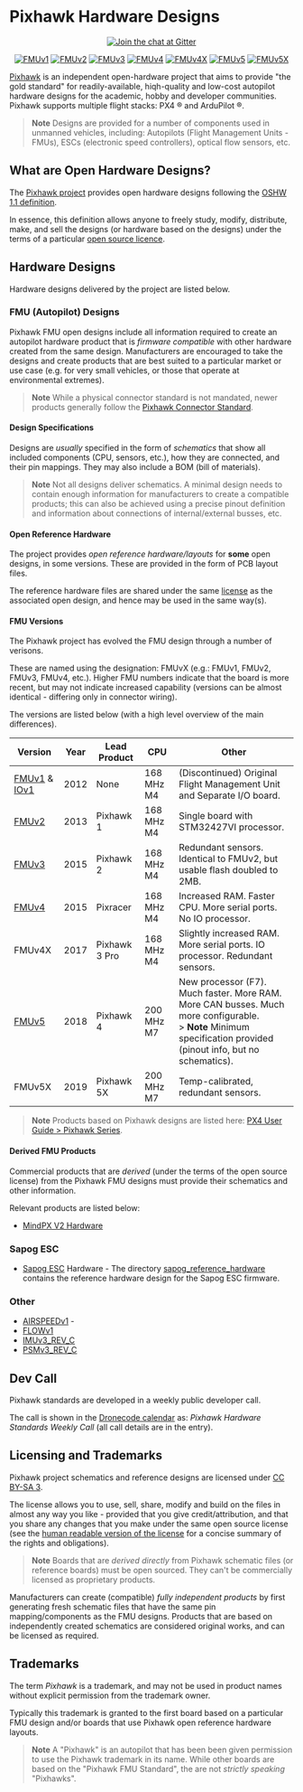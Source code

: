 # Pixhawk Hardware Designs

<div align="center">

[![Join the chat at Gitter](https://img.shields.io/badge/Chat-Gitter-blue?style=flat&logo=gitter)](https://gitter.im/PX4/Hardware?utm_source=badge&utm_medium=badge&utm_campaign=pr-badge&utm_content=badge)

[![FMUv1](https://img.shields.io/badge/FMUv1-Discontinued-pink?style=flat)](FMUv1/README.md) [![FMUv2](https://img.shields.io/badge/FMUv2-Pixhawk%201-skyblue?style=flat)](FMUv2/README.md) [![FMUv3](https://img.shields.io/badge/FMUv3-Pixhawk%202-brown?style=flat)](FMUv3_REV_D/README.md) [![FMUv4](https://img.shields.io/badge/FMUv4-Pixracer-gold?style=flat)](FMUv4/README.md) [![FMUv4X](https://img.shields.io/badge/FMUv4X-Pixhawk%203%20Pro-orange?style=flat)](#fmu_versions) [![FMUv5](https://img.shields.io/badge/FMUv5-Pixhawk%204-green?style=flat)](FMUv5/README.md) [![FMUv5X](https://img.shields.io/badge/FMUv5X-Pixhawk%205X-teal?style=flat)](#fmu_versions)

</div>

[Pixhawk](http://pixhawk.org) is an independent open-hardware project that aims to provide "the gold standard" for readily-available, hiqh-quality and low-cost autopilot hardware designs for the academic, hobby and developer communities.
Pixhawk supports multiple flight stacks: PX4 ® and ArduPilot ®.

> **Note** Designs are provided for a number of components used in unmanned vehicles, including: Autopilots (Flight Management Units - FMUs), ESCs (electronic speed controllers), optical flow sensors, etc.

## What are Open Hardware Designs?

The [Pixhawk project](https://pixhawk.org/) provides open hardware designs following the [OSHW 1.1 definition](https://www.oshwa.org/definition/).

In essence, this definition allows anyone to freely study, modify, distribute, make, and sell the designs (or hardware based on the designs) under the terms of a particular [open source licence](#licensing).

## Hardware Designs

Hardware designs delivered by the project are listed below.

<span id="fmu_designs"></span>

### FMU (Autopilot) Designs

Pixhawk FMU open designs include all information required to create an autopilot hardware product that is *firmware compatible* with other hardware created from the same design.
Manufacturers are encouraged to take the designs and create products that are best suited to a particular market or use case (e.g. for very small vehicles, or those that operate at environmental extremes).

> **Note** While a physical connector standard is not mandated, newer products generally follow the [Pixhawk Connector Standard](https://pixhawk.org/pixhawk-connector-standard/).


#### Design Specifications

Designs are *usually* specified in the form of *schematics* that show all included components (CPU, sensors, etc.), how they are connected, and their pin mappings.
They may also include a BOM (bill of materials).

> **Note** Not all designs deliver schematics.
  A minimal design needs to contain enough information for manufacturers to create a compatible products; this can also be achieved using a precise pinout definition and information about connections of internal/external busses, etc.

#### Open Reference Hardware

The project provides *open reference hardware/layouts* for **some** open designs, in some versions.
These are provided in the form of PCB layout files.

The reference hardware files are shared under the same [license](#licenses) as the associated open design, and hence may be used in the same way(s).

<span id="fmu_versions"></span>

#### FMU Versions

The Pixhawk project has evolved the FMU design through a number of verisons.

These are named using the designation: FMUvX (e.g.: FMUv1, FMUv2, FMUv3, FMUv4, etc.).
Higher FMU numbers indicate that the board is more recent, but may not indicate increased capability (versions can be almost identical - differing only in connector wiring).

The versions are listed below (with a high level overview of the main differences).

Version | Year | Lead Product | CPU | Other
--- | --- | --- | --- | ---
[FMUv1](FMUv1/README.md) & [IOv1](IOv1) | 2012 | None | 168 MHz M4 | (Discontinued) Original Flight Management Unit and Separate I/O board.
[FMUv2](FMUv2/README.md) | 2013 | Pixhawk 1 | 168 MHz M4 | Single board with STM32427VI processor.
[FMUv3](FMUv3_REV_D/README.md) | 2015 | Pixhawk 2 | 168 MHz M4 | Redundant sensors. Identical to FMUv2, but usable flash doubled to 2MB.
[FMUv4](FMUv4/README.md) | 2015 | Pixracer | 168 MHz M4 | Increased RAM. Faster CPU. More serial ports. No IO processor.
FMUv4X | 2017 | Pixhawk 3 Pro | 168 MHz M4 | Slightly increased RAM. More serial ports. IO processor. Redundant sensors.
[FMUv5](FMUv5/README.md) | 2018 | Pixhawk 4 | 200 MHz M7 | New processor (F7). Much faster. More RAM. More CAN busses. Much more configurable.<br>> **Note** Minimum specification provided (pinout info, but no schematics).
FMUv5X | 2019 | Pixhawk 5X | 200 MHz M7 | Temp-calibrated, redundant sensors.


> **Note** Products based on Pixhawk designs are listed here: [PX4 User Guide > Pixhawk Series]( https://docs.px4.io/main/en/flight_controller/pixhawk_series.html#pixhawk-series).


#### Derived FMU Products

Commercial products that are *derived* (under the terms of the open source license) from the Pixhawk FMU designs must provide their schematics and other information.

Relevant products are listed below:

- [MindPX V2 Hardware](MindPXv2/README.md)


### Sapog ESC

- [Sapog ESC](https://github.com/PX4/sapog) Hardware - The directory [sapog_reference_hardware](sapog_reference_hardware/README.md) contains the reference hardware design for the Sapog ESC firmware.

### Other

- [AIRSPEEDv1](AIRSPEEDv1) - 
- [FLOWv1](FLOWv1)
- [IMUv3_REV_C](IMUv3_REV_C)
- [PSMv3_REV_C](PSMv3_REV_C)

<span id="dev_call"></span>
## Dev Call

Pixhawk standards are developed in a weekly public developer call.

The call is shown in the [Dronecode calendar](https://www.dronecode.org/calendar/) as: *Pixhawk Hardware Standards Weekly Call* (all call details are in the entry).


<span id="licensing"></span>
## Licensing and Trademarks

Pixhawk project schematics and reference designs are licensed under [CC BY-SA 3](https://creativecommons.org/licenses/by-sa/3.0/legalcode).

The license allows you to use, sell, share, modify and build on the files in almost any way you like - provided that you give credit/attribution, and that you share any changes that you make under the same open source license (see the [human readable version of the license](https://creativecommons.org/licenses/by-sa/3.0/) for a concise summary of the rights and obligations).

> **Note** Boards that are *derived directly* from Pixhawk schematic files (or reference boards) must be open sourced.
  They can't be commercially licensed as proprietary products.

Manufacturers can create (compatible) *fully independent products* by first generating fresh schematic files that have the same pin mapping/components as the FMU designs.
Products that are based on independently created schematics are considered original works, and can be licensed as required.

<span id="trademarks"></span>
## Trademarks

The term *Pixhawk* is a trademark, and may not be used in product names without explicit permission from the trademark owner.

Typically this trademark is granted to the first board based on a particular FMU design and/or boards that use Pixhawk open reference hardware layouts.

> **Note** A "Pixhawk" is an autopilot that has been been given permission to use the Pixhawk trademark in its name.
  While other boards are based on the "Pixhawk FMU Standard", the are not *strictly speaking* "Pixhawks".

